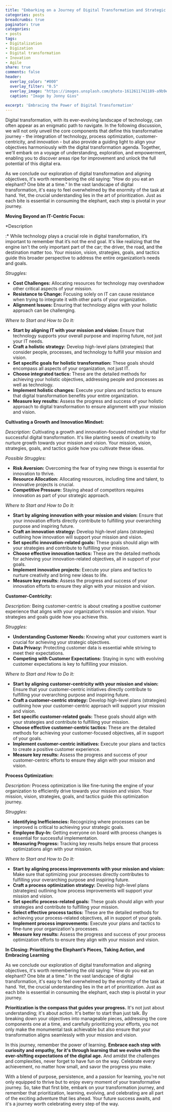 ```yaml
---
title: "Embarking on a Journey of Digital Transformation and Strategic Alignment"
categories: posts
breadcrumbs: true
paginator: true
categories: 
- posts
tags:
- Digitalization
- Digization
- Digital transformation
- Inovation
- Agile
share: true
comments: false
header:
  overlay_color: "#000"
  overlay_filter: "0.5"
  overlay_image: "https://images.unsplash.com/photo-1612611741189-a9b9eb01d515?ixlib=rb-4.0.3&ixid=M3wxMjA3fDB8MHxwaG90by1wYWdlfHx8fGVufDB8fHx8fA%3D%3D&auto=format&fit=crop&w=2487&q=80"
  caption: "Image by Jonny Gios"
  
excerpt: 'Embracing the Power of Digital Transformation'
---
```

Digital transformation, with its ever-evolving landscape of technology, can often appear as an enigmatic path to navigate. In the following discussion, we will not only unveil the core components that define this transformative journey - the integration of technology, process optimization, customer-centricity, and innovation - but also provide a guiding light to align your objectives harmoniously with the digital transformation agenda. Together, we'll embark on a voyage of understanding, exploration, and empowerment, enabling you to discover areas ripe for improvement and unlock the full potential of this digital era.

As we conclude our exploration of digital transformation and aligning objectives, it's worth remembering the old saying: "How do you eat an elephant? One bite at a time." In the vast landscape of digital transformation, it's easy to feel overwhelmed by the enormity of the task at hand. Yet, the crucial understanding lies in the art of prioritization. Just as each bite is essential in consuming the elephant, each step is pivotal in your journey.

**Moving Beyond an IT-Centric Focus:**

*Description

:*
While technology plays a crucial role in digital transformation, it’s important to remember that it’s not the end goal. It's like realizing that the engine isn't the only important part of the car; the driver, the road, and the destination matter too. Your mission, vision, strategies, goals, and tactics guide this broader perspective to address the entire organization’s needs and goals.

*Struggles:*
- **Cost Challenges:** Allocating resources for technology may overshadow other critical aspects of your mission.
- **Resistance to Change:** Focusing solely on IT can cause resistance when trying to integrate it with other parts of your organization.
- **Alignment Issues:** Ensuring that technology aligns with your holistic approach can be challenging.

*Where to Start and How to Do It:*
   - **Start by aligning IT with your mission and vision:** Ensure that technology supports your overall purpose and inspiring future, not just your IT needs.
   - **Craft a holistic strategy:** Develop high-level plans (strategies) that consider people, processes, and technology to fulfill your mission and vision.
   - **Set specific goals for holistic transformation:** These goals should encompass all aspects of your organization, not just IT.
   - **Choose integrated tactics:** These are the detailed methods for achieving your holistic objectives, addressing people and processes as well as technology.
   - **Implement holistic changes:** Execute your plans and tactics to ensure that digital transformation benefits your entire organization.
   - **Measure key results:** Assess the progress and success of your holistic approach to digital transformation to ensure alignment with your mission and vision.

**Cultivating a Growth and Innovation Mindset:**

*Description:*
Cultivating a growth and innovation-focused mindset is vital for successful digital transformation. It's like planting seeds of creativity to nurture growth towards your mission and vision. Your mission, vision, strategies, goals, and tactics guide how you cultivate these ideas.

*Possible Struggles:*
- **Risk Aversion:** Overcoming the fear of trying new things is essential for innovation to thrive.
- **Resource Allocation:** Allocating resources, including time and talent, to innovative projects is crucial.
- **Competitive Pressure:** Staying ahead of competitors requires innovation as part of your strategic approach.

*Where to Start and How to Do It:*
   - **Start by aligning innovation with your mission and vision:** Ensure that your innovation efforts directly contribute to fulfilling your overarching purpose and inspiring future.
   - **Craft an innovation strategy:** Develop high-level plans (strategies) outlining how innovation will support your mission and vision.
   - **Set specific innovation-related goals:** These goals should align with your strategies and contribute to fulfilling your mission.
   - **Choose effective innovation tactics:** These are the detailed methods for achieving your innovation-related objectives, all in support of your goals.
   - **Implement innovative projects:** Execute your plans and tactics to nurture creativity and bring new ideas to life.
   - **Measure key results:** Assess the progress and success of your innovation efforts to ensure they align with your mission and vision.

**Customer-Centricity:**

*Description:*
Being customer-centric is about creating a positive customer experience that aligns with your organization's mission and vision. Your strategies and goals guide how you achieve this.

*Struggles:*
- **Understanding Customer Needs:** Knowing what your customers want is crucial for achieving your strategic objectives.
- **Data Privacy:** Protecting customer data is essential while striving to meet their expectations.
- **Competing with Customer Expectations:** Staying in sync with evolving customer expectations is key to fulfilling your mission.

*Where to Start and How to Do It:*
   - **Start by aligning customer-centricity with your mission and vision:** Ensure that your customer-centric initiatives directly contribute to fulfilling your overarching purpose and inspiring future.
   - **Craft a customer-centric strategy:** Develop high-level plans (strategies) outlining how your customer-centric approach will support your mission and vision.
   - **Set specific customer-related goals:** These goals should align with your strategies and contribute to fulfilling your mission.
   - **Choose effective customer-centric tactics:** These are the detailed methods for achieving your customer-focused objectives, all in support of your goals.
   - **Implement customer-centric initiatives:** Execute your plans and tactics to create a positive customer experience.
   - **Measure key results:** Assess the progress and success of your customer-centric efforts to ensure they align with your mission and vision.

**Process Optimization:**

*Description:*
Process optimization is like fine-tuning the engine of your organization to efficiently drive towards your mission and vision. Your mission, vision, strategies, goals, and tactics guide this optimization journey.

*Struggles:*
- **Identifying Inefficiencies:** Recognizing where processes can be improved is critical to achieving your strategic goals.
- **Employee Buy-In:** Getting everyone on board with process changes is essential for successful implementation.
- **Measuring Progress:** Tracking key results helps ensure that process optimizations align with your mission.

*Where to Start and How to Do It:*
   - **Start by aligning process improvements with your mission and vision:** Make sure that optimizing your processes directly contributes to fulfilling your overarching purpose and inspiring future.
   - **Craft a process optimization strategy:** Develop high-level plans (strategies) outlining how process improvements will support your mission and vision.
   - **Set specific process-related goals:** These goals should align with your strategies and contribute to fulfilling your mission.
   - **Select effective process tactics:** These are the detailed methods for achieving your process-related objectives, all in support of your goals.
   - **Implement process improvements:** Execute your plans and tactics to fine-tune your organization's processes.
   - **Measure key results:** Assess the progress and success of your process optimization efforts to ensure they align with your mission and vision.

**In Closing: Prioritizing the Elephant’s Pieces, Taking Action, and Embracing Learning**

As we conclude our exploration of digital transformation and aligning objectives, it's worth remembering the old saying: "How do you eat an elephant? One bite at a time." In the vast landscape of digital transformation, it's easy to feel overwhelmed by the enormity of the task at hand. Yet, the crucial understanding lies in the art of prioritization. Just as each bite is essential in consuming the elephant, each step is pivotal in your journey.

**Prioritization is the compass that guides your progress.** It's not just about understanding; it's about action. It's better to start than just talk. By breaking down your objectives into manageable pieces, addressing the core components one at a time, and carefully prioritizing your efforts, you not only make the monumental task achievable but also ensure that your transformation aligns seamlessly with your mission and vision.

In this journey, remember the power of learning. **Embrace each step with curiosity and empathy, for it's through learning that we evolve with the ever-shifting expectations of the digital age.** And amidst the challenges and complexities, never forget to have fun on the way. Celebrate every achievement, no matter how small, and savor the progress you make.

With a blend of purpose, persistence, and a passion for learning, you're not only equipped to thrive but to enjoy every moment of your transformative journey. So, take that first bite, embark on your transformation journey, and remember that prioritization, learning, evolving, and celebrating are all part of the exciting adventure that lies ahead. Your future success awaits, and it's a journey worth celebrating every step of the way.
